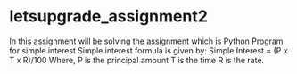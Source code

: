 # letsupgrade_assignment2
In this assignment  will be solving the assignment which is Python Program for simple interest    Simple interest formula is given by:   Simple Interest = (P x T x R)/100   Where, P is the principal amount   T is the time    R is the rate.  
